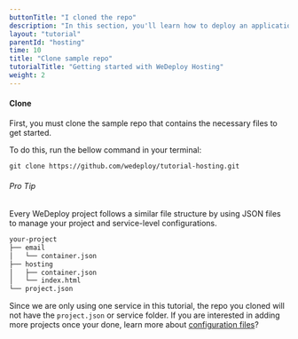 ```yaml
---
buttonTitle: "I cloned the repo"
description: "In this section, you'll learn how to deploy an application using WeDeploy Hosting."
layout: "tutorial"
parentId: "hosting"
time: 10
title: "Clone sample repo"
tutorialTitle: "Getting started with WeDeploy Hosting"
weight: 2
---
```


#### Clone

First, you must clone the sample repo that contains the necessary files to get started. 

To do this, run the bellow command in your terminal: 

```xml
git clone https://github.com/wedeploy/tutorial-hosting.git
```

<aside>

###### <span class="icon-16-star"></span> Pro Tip

Every WeDeploy project follows a similar file structure by using JSON files to manage your project and service-level configurations.

```xml
your-project
├── email
│   └── container.json
├── hosting
│   ├── container.json
│   └── index.html
└── project.json
```

Since we are only using one service in this tutorial, the repo you cloned will not have the `project.json` or service folder. If you are interested in adding more projects once your done, learn more about [configuration files](/docs/intro/configuration-files.html)?

</aside>
